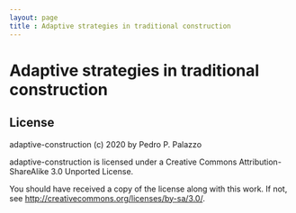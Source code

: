 ```yaml
---
layout: page
title : Adaptive strategies in traditional construction
---
```


Adaptive strategies in traditional construction
===============================================

License
-------

 adaptive-construction (c) 2020 by Pedro P. Palazzo
 
 adaptive-construction is licensed under a
 Creative Commons Attribution-ShareAlike 3.0 Unported License.
 
 You should have received a copy of the license along with this
 work.  If not, see <http://creativecommons.org/licenses/by-sa/3.0/>.
